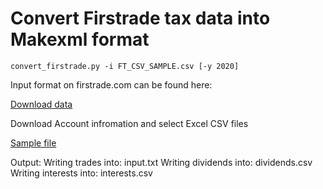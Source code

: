 # Convert Firstrade tax data into Makexml format

```
convert_firstrade.py -i FT_CSV_SAMPLE.csv [-y 2020]
```

Input format on firstrade.com can be found here:

[Download data](https://invest.firstrade.com/cgi-bin/main#/content/myaccount/taxcenter/?h=overview&l=tax_download)

Download Account infromation and select Excel CSV files

[Sample file](./SAMPLE_FT_CSV.csv) 

Output:
    Writing trades into: input.txt
    Writing dividends into: dividends.csv
    Writing interests into: interests.csv

